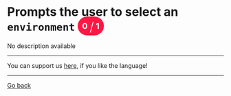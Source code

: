# Prompts the user to select an `environment` <span style="background-color: #FF1744; color: #FFFFFF; padding: 10px; border-radius: 100px; font-size: 19.2px; vertical-align: top;">0 <span style="font-size: 28.799999999999997px; vertical-align: middle; font-weight: 300;">/</span> 1</span>
No description available

_____
You can support us [here](https://www.buymeacoffee.com/hurx), if you like the language!
_____
[Go back](../readme.md#0)